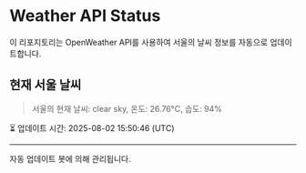 
# Weather API Status

이 리포지토리는 OpenWeather API를 사용하여 서울의 날씨 정보를 자동으로 업데이트합니다.

## 현재 서울 날씨
> 서울의 현재 날씨: clear sky, 온도: 26.76°C, 습도: 94%

⏳ 업데이트 시간: 2025-08-02 15:50:46 (UTC)

---
자동 업데이트 봇에 의해 관리됩니다.
